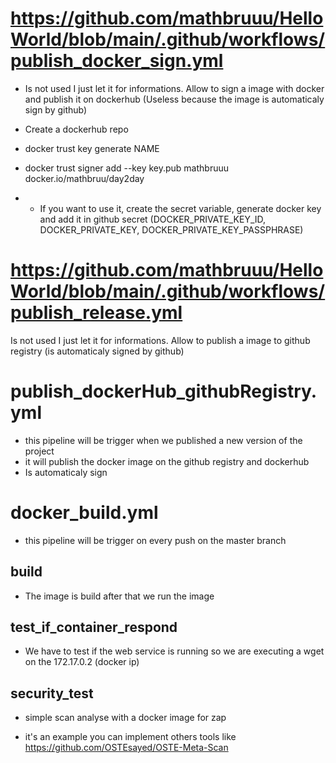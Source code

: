 # https://github.com/mathbruuu/HelloWorld/blob/main/.github/workflows/publish_docker_sign.yml
- Is not used I just let it for informations. Allow to sign a image with docker and publish it on dockerhub (Useless because the image is automaticaly sign by github)

- Create a dockerhub repo
- docker trust key generate NAME
- docker trust signer add --key key.pub mathbruuu docker.io/mathbruu/day2day
- - If you want to use it, create the secret variable, generate docker key and add it in github secret (DOCKER_PRIVATE_KEY_ID, DOCKER_PRIVATE_KEY, DOCKER_PRIVATE_KEY_PASSPHRASE)
  
# https://github.com/mathbruuu/HelloWorld/blob/main/.github/workflows/publish_release.yml
Is not used I just let it for informations. Allow to publish a image to github registry (is automaticaly signed by github)

# publish_dockerHub_githubRegistry.yml
- this pipeline will be trigger when we published a new version of the project
- it will publish the docker image on the github registry and dockerhub
- Is automaticaly sign
  
# docker_build.yml
- this pipeline will be trigger on every push on the master branch

## build
- The image is build after that we run the image

## test_if_container_respond
- We have to test if the web service is running so we are executing a wget on the 172.17.0.2 (docker ip)

## security_test
- simple scan analyse with a docker image for zap 

- it's an example you can implement others tools like https://github.com/OSTEsayed/OSTE-Meta-Scan
